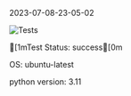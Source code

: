 2023-07-08-23-05-02 

![Tests](https://github.com/xRevx/UnitTestingExercise/actions/workflows/main.yml/badge.svg) 

[1mTest Status: success[0m


OS: ubuntu-latest


python version: 3.11


